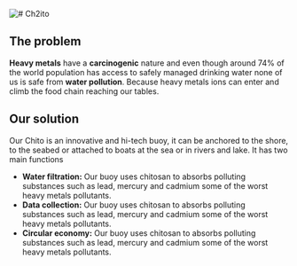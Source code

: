 ![# Ch2ito](https://killmezed.com/chitodemo/assets/img/git-logo.png)

## The problem
**Heavy metals** have a **carcinogenic** nature and even though around 74% of the world population has access to safely managed drinking water none of us is safe from **water pollution**. Because heavy metals ions can enter and climb the food chain reaching our tables.

## Our solution
Our Chito is an innovative and hi-tech buoy, it can be anchored to the shore, to the seabed or attached to boats at the sea or in rivers and lake. It has two main functions

 - **Water filtration:** Our buoy uses chitosan to absorbs polluting substances such as lead, mercury and cadmium some of the worst heavy metals pollutants.
 - **Data collection:** Our buoy uses chitosan to absorbs polluting substances such as lead, mercury and cadmium some of the worst heavy metals pollutants.
 - **Circular economy:** Our buoy uses chitosan to absorbs polluting substances such as lead, mercury and cadmium some of the worst heavy metals pollutants.
